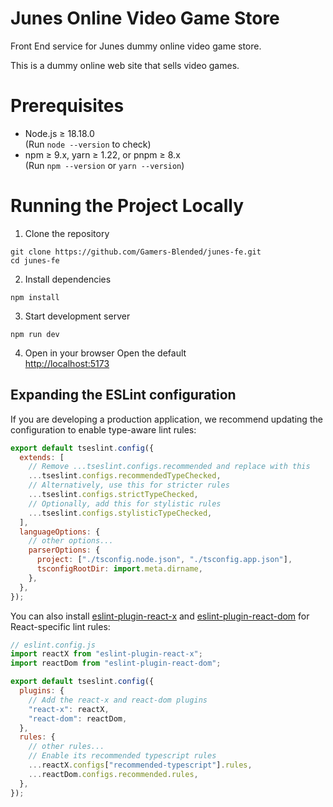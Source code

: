 # Junes Online Video Game Store

Front End service for Junes dummy online video game store.

This is a dummy online web site that sells video games.

# Prerequisites
- Node.js ≥ 18.18.0  
  (Run `node --version` to check)  
- npm ≥ 9.x, yarn ≥ 1.22, or pnpm ≥ 8.x  
  (Run `npm --version` or `yarn --version`)  
  
# Running the Project Locally

1. Clone the repository
```
git clone https://github.com/Gamers-Blended/junes-fe.git
cd junes-fe
```

2. Install dependencies
```
npm install
```

3. Start development server
```
npm run dev
```

4. Open in your browser
Open the default<br>
[http://localhost:5173](http://localhost:5173)

## Expanding the ESLint configuration

If you are developing a production application, we recommend updating the configuration to enable type-aware lint rules:

```js
export default tseslint.config({
  extends: [
    // Remove ...tseslint.configs.recommended and replace with this
    ...tseslint.configs.recommendedTypeChecked,
    // Alternatively, use this for stricter rules
    ...tseslint.configs.strictTypeChecked,
    // Optionally, add this for stylistic rules
    ...tseslint.configs.stylisticTypeChecked,
  ],
  languageOptions: {
    // other options...
    parserOptions: {
      project: ["./tsconfig.node.json", "./tsconfig.app.json"],
      tsconfigRootDir: import.meta.dirname,
    },
  },
});
```

You can also install [eslint-plugin-react-x](https://github.com/Rel1cx/eslint-react/tree/main/packages/plugins/eslint-plugin-react-x) and [eslint-plugin-react-dom](https://github.com/Rel1cx/eslint-react/tree/main/packages/plugins/eslint-plugin-react-dom) for React-specific lint rules:

```js
// eslint.config.js
import reactX from "eslint-plugin-react-x";
import reactDom from "eslint-plugin-react-dom";

export default tseslint.config({
  plugins: {
    // Add the react-x and react-dom plugins
    "react-x": reactX,
    "react-dom": reactDom,
  },
  rules: {
    // other rules...
    // Enable its recommended typescript rules
    ...reactX.configs["recommended-typescript"].rules,
    ...reactDom.configs.recommended.rules,
  },
});
```
